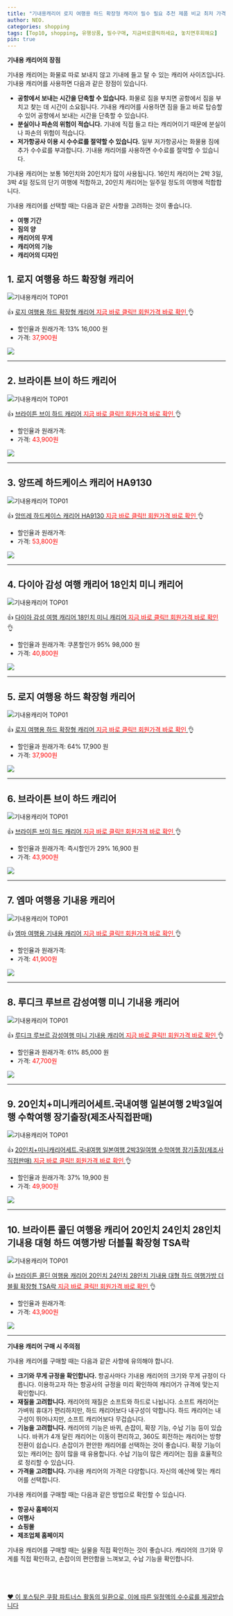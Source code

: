 ```yaml
---
title: "기내용캐리어 로지 여행용 하드 확장형 캐리어 필수 필요 추천 제품 비교 최저 가격 비교 장점 구매 후기 구매평"
author: NEO.
categories: shopping
tags: [Top10, shopping, 유행상품, 필수구매, 지금바로클릭하세요, 놓치면후회해요]
pin: true
---
```

**기내용 캐리어의 장점**

기내용 캐리어는 화물로 따로 보내지 않고 기내에 들고 탈 수 있는 캐리어 사이즈입니다. 기내용 캐리어를 사용하면 다음과 같은 장점이 있습니다.

* **공항에서 보내는 시간을 단축할 수 있습니다.** 화물로 짐을 부치면 공항에서 짐을 부치고 찾는 데 시간이 소요됩니다. 기내용 캐리어를 사용하면 짐을 들고 바로 탑승할 수 있어 공항에서 보내는 시간을 단축할 수 있습니다.
* **분실이나 파손의 위험이 적습니다.** 기내에 직접 들고 타는 캐리어이기 때문에 분실이나 파손의 위험이 적습니다.
* **저가항공사 이용 시 수수료를 절약할 수 있습니다.** 일부 저가항공사는 화물용 짐에 추가 수수료를 부과합니다. 기내용 캐리어를 사용하면 수수료를 절약할 수 있습니다.

기내용 캐리어는 보통 16인치와 20인치가 많이 사용됩니다. 16인치 캐리어는 2박 3일, 3박 4일 정도의 단기 여행에 적합하고, 20인치 캐리어는 일주일 정도의 여행에 적합합니다.

기내용 캐리어를 선택할 때는 다음과 같은 사항을 고려하는 것이 좋습니다.

* **여행 기간**
* **짐의 양**
* **캐리어의 무게**
* **캐리어의 기능**
* **캐리어의 디자인**

   

## 1. 로지 여행용 하드 확장형 캐리어

![기내용캐리어 TOP01](https://thumbnail10.coupangcdn.com/thumbnails/remote/490x490ex/image/retail/images/2023/11/02/10/3/d36960a5-38c7-4248-bbcd-bb97e04e743f.jpg)


👍 [로지 여행용 하드 확장형 캐리어 <font color=red> 지금 바로 클릭!! 회원가격 바로 확인 </font> ](https://link.coupang.com/re/AFFSDP?lptag=AF3617701&subid=GithubCoopas&pageKey=7217262664&traceid=V0-153&itemId=18503646701&vendorItemId=87645739290) 👌 


- 할인율과 원래가격: 13%  16,000   원
- 가격: <span style='color:red'>37,900원</span>

[![](/discount_price.png)](https://link.coupang.com/re/AFFSDP?lptag=AF3617701&subid=GithubCoopas&pageKey=7217262664&traceid=V0-153&itemId=18503646701&vendorItemId=87645739290)

---


   

## 2. 브라이튼 브이 하드 캐리어

![기내용캐리어 TOP01](https://thumbnail9.coupangcdn.com/thumbnails/remote/490x490ex/image/retail/images/2019/04/16/11/4/cf137a0d-eb91-401a-bcc2-b9a16399f229.jpg)


👍 [브라이튼 브이 하드 캐리어 <font color=red> 지금 바로 클릭!! 회원가격 바로 확인 </font> ](https://link.coupang.com/re/AFFSDP?lptag=AF3617701&subid=GithubCoopas&pageKey=208056828&traceid=V0-153&itemId=626071047&vendorItemId=4644103684) 👌 


- 할인율과 원래가격: 
- 가격: <span style='color:red'>43,900원</span>

[![](/discount_price.png)](https://link.coupang.com/re/AFFSDP?lptag=AF3617701&subid=GithubCoopas&pageKey=208056828&traceid=V0-153&itemId=626071047&vendorItemId=4644103684)

---


   

## 3. 앙뜨레 하드케이스 캐리어 HA9130

![기내용캐리어 TOP01](https://thumbnail8.coupangcdn.com/thumbnails/remote/490x490ex/image/retail/images/2914412104937760-50bafef3-60ea-4d1c-b35d-a480cbb5225b.jpg)


👍 [앙뜨레 하드케이스 캐리어 HA9130 <font color=red> 지금 바로 클릭!! 회원가격 바로 확인 </font> ](https://link.coupang.com/re/AFFSDP?lptag=AF3617701&subid=GithubCoopas&pageKey=7621393358&traceid=V0-153&itemId=2399251533&vendorItemId=70394244984) 👌 


- 할인율과 원래가격: 
- 가격: <span style='color:red'>53,800원</span>

[![](/discount_price.png)](https://link.coupang.com/re/AFFSDP?lptag=AF3617701&subid=GithubCoopas&pageKey=7621393358&traceid=V0-153&itemId=2399251533&vendorItemId=70394244984)

---


   

## 4. 다이아 감성 여행 캐리어 18인치 미니 캐리어

![기내용캐리어 TOP01](https://thumbnail7.coupangcdn.com/thumbnails/remote/490x490ex/image/vendor_inventory/1e73/71c05d2a067d405eb4ac29205f956c3921268c927a42969291a9d07850b5.jpg)


👍 [다이아 감성 여행 캐리어 18인치 미니 캐리어 <font color=red> 지금 바로 클릭!! 회원가격 바로 확인 </font> ](https://link.coupang.com/re/AFFSDP?lptag=AF3617701&subid=GithubCoopas&pageKey=6997519319&traceid=V0-153&itemId=17148085736&vendorItemId=84336308868) 👌 


- 할인율과 원래가격: 쿠폰할인가 95%  98,000   원
- 가격: <span style='color:red'>40,800원</span>

[![](/discount_price.png)](https://link.coupang.com/re/AFFSDP?lptag=AF3617701&subid=GithubCoopas&pageKey=6997519319&traceid=V0-153&itemId=17148085736&vendorItemId=84336308868)

---


   

## 5. 로지 여행용 하드 확장형 캐리어

![기내용캐리어 TOP01](https://thumbnail9.coupangcdn.com/thumbnails/remote/490x490ex/image/retail/images/2023/11/02/10/5/998a053e-b3d1-4c63-8ab4-85b76ad64d1c.jpg)


👍 [로지 여행용 하드 확장형 캐리어 <font color=red> 지금 바로 클릭!! 회원가격 바로 확인 </font> ](https://link.coupang.com/re/AFFSDP?lptag=AF3617701&subid=GithubCoopas&pageKey=7217262664&traceid=V0-153&itemId=18503646700&vendorItemId=87645739306) 👌 


- 할인율과 원래가격: 64%  17,900   원
- 가격: <span style='color:red'>37,900원</span>

[![](/discount_price.png)](https://link.coupang.com/re/AFFSDP?lptag=AF3617701&subid=GithubCoopas&pageKey=7217262664&traceid=V0-153&itemId=18503646700&vendorItemId=87645739306)

---


   

## 6. 브라이튼 브이 하드 캐리어

![기내용캐리어 TOP01](https://thumbnail6.coupangcdn.com/thumbnails/remote/490x490ex/image/retail/images/384574521249026-4bae0890-133c-4ced-bb7e-682772365b68.jpg)


👍 [브라이튼 브이 하드 캐리어 <font color=red> 지금 바로 클릭!! 회원가격 바로 확인 </font> ](https://link.coupang.com/re/AFFSDP?lptag=AF3617701&subid=GithubCoopas&pageKey=208056828&traceid=V0-153&itemId=616768239&vendorItemId=4618070214) 👌 


- 할인율과 원래가격: 즉시할인가 29%  16,900   원
- 가격: <span style='color:red'>43,900원</span>

[![](/discount_price.png)](https://link.coupang.com/re/AFFSDP?lptag=AF3617701&subid=GithubCoopas&pageKey=208056828&traceid=V0-153&itemId=616768239&vendorItemId=4618070214)

---


   

## 7. 엠마 여행용 기내용 캐리어

![기내용캐리어 TOP01](https://thumbnail9.coupangcdn.com/thumbnails/remote/490x490ex/image/rs_quotation_api/owre0ime/ec6df9a1182f4e94b8aa10a1e1b3b7c3.jpg)


👍 [엠마 여행용 기내용 캐리어 <font color=red> 지금 바로 클릭!! 회원가격 바로 확인 </font> ](https://link.coupang.com/re/AFFSDP?lptag=AF3617701&subid=GithubCoopas&pageKey=7595435726&traceid=V0-153&itemId=20080014754&vendorItemId=87175623878) 👌 


- 할인율과 원래가격: 
- 가격: <span style='color:red'>41,900원</span>

[![](/discount_price.png)](https://link.coupang.com/re/AFFSDP?lptag=AF3617701&subid=GithubCoopas&pageKey=7595435726&traceid=V0-153&itemId=20080014754&vendorItemId=87175623878)

---


   

## 8. 루디크 루브르 감성여행 미니 기내용 캐리어

![기내용캐리어 TOP01](https://thumbnail9.coupangcdn.com/thumbnails/remote/490x490ex/image/retail/images/1575090347713877-c21df360-984a-440c-8cb4-f15cf1a155c3.jpg)


👍 [루디크 루브르 감성여행 미니 기내용 캐리어 <font color=red> 지금 바로 클릭!! 회원가격 바로 확인 </font> ](https://link.coupang.com/re/AFFSDP?lptag=AF3617701&subid=GithubCoopas&pageKey=7355188221&traceid=V0-153&itemId=18937996813&vendorItemId=86064550963) 👌 


- 할인율과 원래가격: 61%  85,000   원
- 가격: <span style='color:red'>47,700원</span>

[![](/discount_price.png)](https://link.coupang.com/re/AFFSDP?lptag=AF3617701&subid=GithubCoopas&pageKey=7355188221&traceid=V0-153&itemId=18937996813&vendorItemId=86064550963)

---


   

## 9. 20인치+미니캐리어세트.국내여행 일본여행 2박3일여행 수학여행 장기출장(제조사직접판매)

![기내용캐리어 TOP01](https://thumbnail10.coupangcdn.com/thumbnails/remote/490x490ex/image/vendor_inventory/edd9/364df1f3c535450bf74401fb51aa9af14e5a48e5a80e75f2728bc0b5458a.png)


👍 [20인치+미니캐리어세트.국내여행 일본여행 2박3일여행 수학여행 장기출장(제조사직접판매) <font color=red> 지금 바로 클릭!! 회원가격 바로 확인 </font> ](https://link.coupang.com/re/AFFSDP?lptag=AF3617701&subid=GithubCoopas&pageKey=7510384950&traceid=V0-153&itemId=19677691909&vendorItemId=86504855966) 👌 


- 할인율과 원래가격: 37%  19,900   원
- 가격: <span style='color:red'>49,900원</span>

[![](/discount_price.png)](https://link.coupang.com/re/AFFSDP?lptag=AF3617701&subid=GithubCoopas&pageKey=7510384950&traceid=V0-153&itemId=19677691909&vendorItemId=86504855966)

---


   

## 10. 브라이튼 콜딘 여행용 캐리어 20인치 24인치 28인치 기내용 대형 하드 여행가방 더블휠 확장형 TSA락

![기내용캐리어 TOP01](https://thumbnail8.coupangcdn.com/thumbnails/remote/490x490ex/image/vendor_inventory/f82c/8a80988743587f0870e460d69c76a1a79824a11e272ae3b061bbd74f6169.jpg)


👍 [브라이튼 콜딘 여행용 캐리어 20인치 24인치 28인치 기내용 대형 하드 여행가방 더블휠 확장형 TSA락 <font color=red> 지금 바로 클릭!! 회원가격 바로 확인 </font> ](https://link.coupang.com/re/AFFSDP?lptag=AF3617701&subid=GithubCoopas&pageKey=6945396524&traceid=V0-153&itemId=16855822362&vendorItemId=5132487610) 👌 


- 할인율과 원래가격: 
- 가격: <span style='color:red'>43,900원</span>

[![](/discount_price.png)](https://link.coupang.com/re/AFFSDP?lptag=AF3617701&subid=GithubCoopas&pageKey=6945396524&traceid=V0-153&itemId=16855822362&vendorItemId=5132487610)

---
**기내용 캐리어 구매 시 주의점**

기내용 캐리어를 구매할 때는 다음과 같은 사항에 유의해야 합니다.

* **크기와 무게 규정을 확인합니다.** 항공사마다 기내용 캐리어의 크기와 무게 규정이 다릅니다. 이용하고자 하는 항공사의 규정을 미리 확인하여 캐리어가 규격에 맞는지 확인합니다.
* **재질을 고려합니다.** 캐리어의 재질은 소프트와 하드로 나뉩니다. 소프트 캐리어는 가벼워 휴대가 편리하지만, 하드 캐리어보다 내구성이 약합니다. 하드 캐리어는 내구성이 뛰어나지만, 소프트 캐리어보다 무겁습니다.
* **기능을 고려합니다.** 캐리어의 기능은 바퀴, 손잡이, 확장 기능, 수납 기능 등이 있습니다. 바퀴가 4개 달린 캐리어는 이동이 편리하고, 360도 회전하는 캐리어는 방향 전환이 쉽습니다. 손잡이가 편안한 캐리어를 선택하는 것이 좋습니다. 확장 기능이 있는 캐리어는 짐이 많을 때 유용합니다. 수납 기능이 많은 캐리어는 짐을 효율적으로 정리할 수 있습니다.
* **가격을 고려합니다.** 기내용 캐리어의 가격은 다양합니다. 자신의 예산에 맞는 캐리어를 선택합니다.

기내용 캐리어를 구매할 때는 다음과 같은 방법으로 확인할 수 있습니다.

* **항공사 홈페이지**
* **여행사**
* **쇼핑몰**
* **제조업체 홈페이지**

기내용 캐리어를 구매할 때는 실물을 직접 확인하는 것이 좋습니다. 캐리어의 크기와 무게를 직접 확인하고, 손잡이의 편안함을 느껴보고, 수납 기능을 확인합니다.<br><br><br><br><br> [ ❤  이 포스팅은 쿠팡 파트너스 활동의 일환으로, 이에 따른 일정액의 수수료를 제공받습니다](https://link.coupang.com/a/bcEFyh)